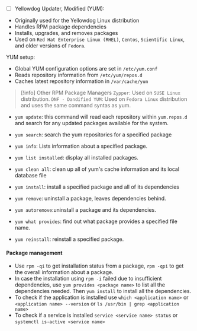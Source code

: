 - [ ] Yellowdog Updater, Modified (YUM):
+ Originally used for the Yellowdog Linux distribution
+ Handles RPM package dependencies
+ Installs, upgrades, and removes packages
+ Used on `Red Hat Enterprise Linux (RHEL)`, `Centos`, `Scientific Linux`, and older versions of `Fedora`.

YUM setup:
+ Global YUM configuration options are set in `/etc/yum.conf`
+ Reads repository information from `/etc/yum/repos.d`
+ Caches latest repository information in `/var/cache/yum`


>[!info] Other RPM Package Managers
`Zypper`: Used on `SUSE Linux` distribution.
`DNF - Dandified YUM`: Used on `Fedora Linux` distribution and uses the same command syntas as yum.

+ `yum update`: this command will read each repository within `yum.repos.d` and search for any updated packages available for the system.
+ `yum search`: search the yum repositories for a specified package
+ `yum info`: Lists information about a specified package.
+ `yum list installed`: display all installed packages.
+ `yum clean all`: clean up all of yum's cache information and its local database file


+ `yum install`: install a specified package and all of its dependencies
+ `yum remove`: uninstall a package, leaves dependencies behind.
+ `yum autoremove`:uninstall a package and its dependencies.
+ `yum what provides`: find out what package provides a specified file name.
+ `yum reinstall`: reinstall a specified package.

#### Package management
+ Use `rpm -qi` to get installation status from a package, `rpm -qpi` to get the overall information about a package.
+ In case the installation using `rpm -i` failed due to insufficient dependencies, use `yum provides <package name>` to list all the dependencies needed. Then `yum install` to install all the dependencies.
+ To check if the application is installed use `which <application name>` or `<application name> --version` or `ls /usr/bin | grep <application name>`
+ To check if a service is installed `service <service name> status` or `systemctl is-active <service name>`
